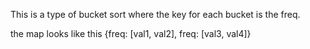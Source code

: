 This is a type of bucket sort where the key for each bucket is the freq.

the map looks like this {freq: [val1, val2], freq: [val3, val4]}
